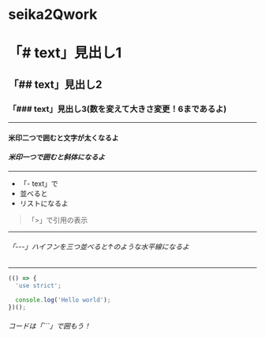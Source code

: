 # seika2Qwork

# 「# text」見出し1
## 「## text」見出し2
### 「### text」見出し3(数を変えて大きさ変更！6まであるよ)
---
#### **米印二つで囲むと文字が太くなるよ**
#### *米印一つで囲むと斜体になるよ*
---
- 「- text」で
- 並べると
- リストになるよ
> 「>」で引用の表示
---
###### 「---」ハイフンを三つ並べると↑のような水平線になるよ
---
```javascript
(() => {
  'use strict';

  console.log('Hello world');
})();
```
###### コードは「```」で囲もう！